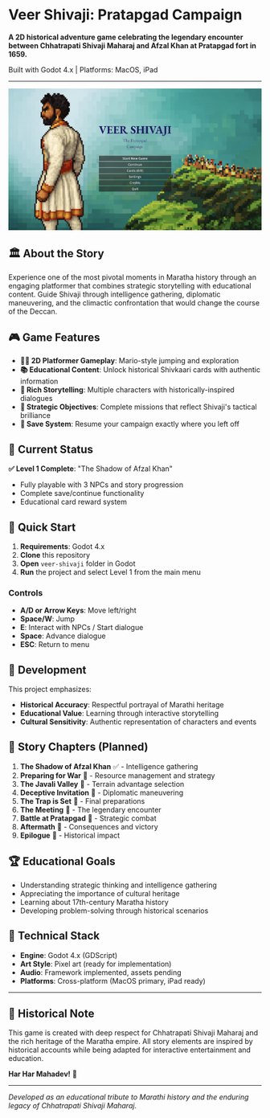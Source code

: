 # Veer Shivaji: Pratapgad Campaign

**A 2D historical adventure game celebrating the legendary encounter between Chhatrapati Shivaji Maharaj and Afzal Khan at Pratapgad fort in 1659.**

Built with Godot 4.x | Platforms: MacOS, iPad

---

![Main Menu](assets/art/ui/main-menu-scrn.png)

## 🏛️ About the Story

Experience one of the most pivotal moments in Maratha history through an engaging platformer that combines strategic storytelling with educational content. Guide Shivaji through intelligence gathering, diplomatic maneuvering, and the climactic confrontation that would change the course of the Deccan.

## 🎮 Game Features

- **🏃‍♂️ 2D Platformer Gameplay**: Mario-style jumping and exploration
- **📚 Educational Content**: Unlock historical Shivkaari cards with authentic information
- **💬 Rich Storytelling**: Multiple characters with historically-inspired dialogues
- **🎯 Strategic Objectives**: Complete missions that reflect Shivaji's tactical brilliance
- **💾 Save System**: Resume your campaign exactly where you left off

## 🎯 Current Status

**✅ Level 1 Complete**: "The Shadow of Afzal Khan"

- Fully playable with 3 NPCs and story progression
- Complete save/continue functionality
- Educational card reward system

## 🚀 Quick Start

1. **Requirements**: Godot 4.x
2. **Clone** this repository
3. **Open** `veer-shivaji` folder in Godot
4. **Run** the project and select Level 1 from the main menu

### Controls

- **A/D or Arrow Keys**: Move left/right
- **Space/W**: Jump
- **E**: Interact with NPCs / Start dialogue
- **Space**: Advance dialogue
- **ESC**: Return to menu

## 🎨 Development

This project emphasizes:

- **Historical Accuracy**: Respectful portrayal of Marathi heritage
- **Educational Value**: Learning through interactive storytelling
- **Cultural Sensitivity**: Authentic representation of characters and events

## 📖 Story Chapters (Planned)

1. **The Shadow of Afzal Khan** ✅ - Intelligence gathering
2. **Preparing for War** 🔄 - Resource management and strategy
3. **The Javali Valley** 🔄 - Terrain advantage selection
4. **Deceptive Invitation** 🔄 - Diplomatic maneuvering
5. **The Trap is Set** 🔄 - Final preparations
6. **The Meeting** 🔄 - The legendary encounter
7. **Battle at Pratapgad** 🔄 - Strategic combat
8. **Aftermath** 🔄 - Consequences and victory
9. **Epilogue** 🔄 - Historical impact

## 🏆 Educational Goals

- Understanding strategic thinking and intelligence gathering
- Appreciating the importance of cultural heritage
- Learning about 17th-century Maratha history
- Developing problem-solving through historical scenarios

## 🔧 Technical Stack

- **Engine**: Godot 4.x (GDScript)
- **Art Style**: Pixel art (ready for implementation)
- **Audio**: Framework implemented, assets pending
- **Platforms**: Cross-platform (MacOS primary, iPad ready)

---

## 📜 Historical Note

This game is created with deep respect for Chhatrapati Shivaji Maharaj and the rich heritage of the Maratha empire. All story elements are inspired by historical accounts while being adapted for interactive entertainment and education.

**Har Har Mahadev!** 🚩

---

*Developed as an educational tribute to Marathi history and the enduring legacy of Chhatrapati Shivaji Maharaj.*
